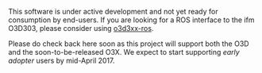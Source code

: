 This software is under active development and not yet ready for consumption by
end-users. If you are looking for a ROS interface to the ifm O3D303,
please consider using [o3d3xx-ros](https://github.com/lovepark/o3d3xx-ros).

Please do check back here soon as this project will support both the O3D and
the soon-to-be-released O3X. We expect to start supporting *early adopter*
users by mid-April 2017.
